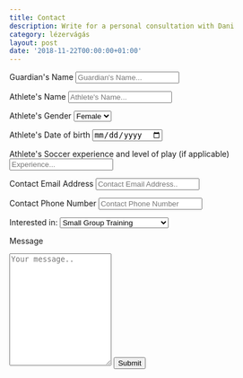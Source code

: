 ```yaml
---
title: Contact
description: Write for a personal consultation with Dani
category: lézervágás
layout: post
date: '2018-11-22T00:00:00+01:00'
---
```

<form action="https://formspree.io/vegas.socceracademy@gmail.com" method="POST">



  <label for="guardian">Guardian's Name</label>
  <input type="text" id="guardian" name="guardian" placeholder="Guardian's Name...">

  <label for="athlete">Athlete's Name</label>
  <input type="text" id="athlete" name="athlete" placeholder="Athlete's Name...">

  <label for="gender">Athlete's Gender</label>
  <select id="gender" name="gender">
    <option value="female">Female</option>
    <option value="male">Male</option>
  </select>

  <label for="birthdate">Athlete's Date of birth</label>
  <input type="date" id="birthdate" name="birthdate" placeholder="Athlete's Name...">

  <label for="experience">Athlete's Soccer experience and level of play (if applicable)</label>
  <input type="text" id="experience" name="experience" placeholder="Experience...">

  <label for="email">Contact Email Address</label>
  <input type="text" id="email" name="email" placeholder="Contact Email Address..">

  <label for="phone">Contact Phone Number</label>
  <input type="text" id="phone" name="phone" placeholder="Contact Phone Number">

  <label for="interested">Interested in:</label>
  <select id="interested" name="interested">
    <option value="small group training">Small Group Training</option>
    <option value="private training">Private Training</option>
    <option value="scholarship">Future champion scholarship</option>
    <option value="camp">Soccer camps</option>
  </select>

  <label for="message">Message</label>
  <textarea id="message" name="message" placeholder="Your message.." style="height:200px"></textarea>

  <input type="submit" value="Submit"  class="btn btn-inline btn-primary page-scroll">



</form>
